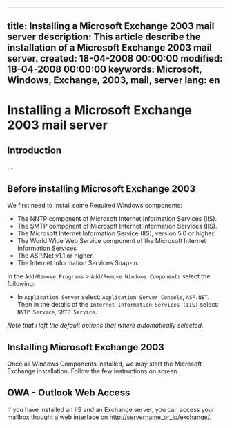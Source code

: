 -----
title: Installing a Microsoft Exchange 2003 mail server
description: This article describe the installation of a Microsoft Exchange 2003 mail server.
created: 18-04-2008 00:00:00
modified: 18-04-2008 00:00:00
keywords: Microsoft, Windows, Exchange, 2003, mail, server
lang: en
-----

# Installing a Microsoft Exchange 2003 mail server

## Introduction

...

## Before installing Microsoft Exchange 2003

We first need to install some Required Windows components:

-   The NNTP component of Microsoft Internet Information Services (IIS).
-   The SMTP component of Microsoft Internet Information Services (IIS).
-   The Microsoft Internet Information Service (IIS), version 5.0 or
    higher.
-   The World Wide Web Service component of the Microsoft Internet
    Information Services
-   The ASP.Net v1.1 or higher.
-   The Internet Information Services Snap-In.

In the `Add/Remove Programs` \> `Add/Remove Windows Components` select
the following:

-   In `Application Server` select: `Application Server Console`,
    `ASP.NET`. Then in the details of the
    `Internet Information Services (IIS)` select: `NNTP Service`,
    `SMTP Service`.

*Note that i left the default options that where automatically
selected.*

## Installing Microsoft Exchange 2003

Once all Windows Components installed, we may start the Microsoft
Exchange installation. Follow the few instructions on screen\...

## OWA - Outlook Web Access

If you have installed an IIS and an Exchange server, you can access your
mailbox thought a web interface on <http://servername_or_ip/exchange/>.
